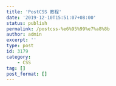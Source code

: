 ```yaml
---
title: 'PostCSS 教程'
date: '2019-12-10T15:51:07+08:00'
status: publish
permalink: /postcss-%e6%95%99%e7%a8%8b
author: admin
excerpt: ''
type: post
id: 3179
category:
    - CSS
tag: []
post_format: []
---
```

<!DOCTYPE html PUBLIC "-//W3C//DTD HTML 4.0 Transitional//EN" "http://www.w3.org/TR/REC-html40/loose.dtd">
<?xml encoding="UTF-8">
